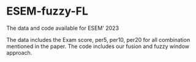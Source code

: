 # ESEM-fuzzy-FL
The data and code available for ESEM' 2023

The data includes the Exam score, per5, per10, per20 for all combination mentioned in the paper.
The code includes our fusion and fuzzy window approach.
